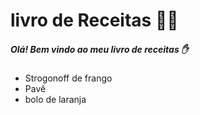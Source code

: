# livro de Receitas :man_cook:

##### Olá! Bem vindo ao meu livro de receitas :hand:

- Strogonoff de frango
- Pavê
- bolo de laranja

